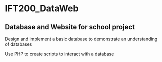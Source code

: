 # IFT200_DataWeb

## Database and Website for school project

Design and implement a basic database to demonstrate an understanding of databases

Use PHP to create scripts to interact with a database
